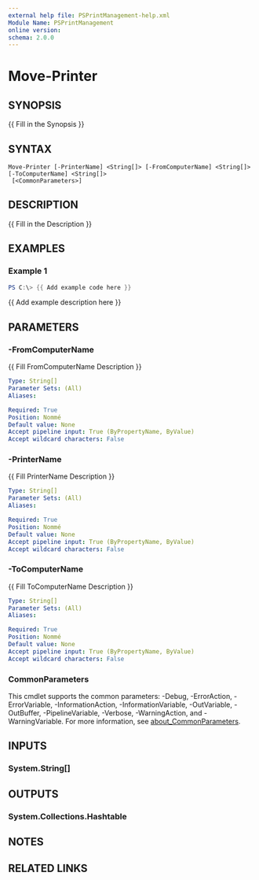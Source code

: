 ```yaml
---
external help file: PSPrintManagement-help.xml
Module Name: PSPrintManagement
online version:
schema: 2.0.0
---
```


# Move-Printer

## SYNOPSIS
{{ Fill in the Synopsis }}

## SYNTAX

```
Move-Printer [-PrinterName] <String[]> [-FromComputerName] <String[]> [-ToComputerName] <String[]>
 [<CommonParameters>]
```

## DESCRIPTION
{{ Fill in the Description }}

## EXAMPLES

### Example 1
```powershell
PS C:\> {{ Add example code here }}
```

{{ Add example description here }}

## PARAMETERS

### -FromComputerName
{{ Fill FromComputerName Description }}

```yaml
Type: String[]
Parameter Sets: (All)
Aliases:

Required: True
Position: Nommé
Default value: None
Accept pipeline input: True (ByPropertyName, ByValue)
Accept wildcard characters: False
```

### -PrinterName
{{ Fill PrinterName Description }}

```yaml
Type: String[]
Parameter Sets: (All)
Aliases:

Required: True
Position: Nommé
Default value: None
Accept pipeline input: True (ByPropertyName, ByValue)
Accept wildcard characters: False
```

### -ToComputerName
{{ Fill ToComputerName Description }}

```yaml
Type: String[]
Parameter Sets: (All)
Aliases:

Required: True
Position: Nommé
Default value: None
Accept pipeline input: True (ByPropertyName, ByValue)
Accept wildcard characters: False
```

### CommonParameters
This cmdlet supports the common parameters: -Debug, -ErrorAction, -ErrorVariable, -InformationAction, -InformationVariable, -OutVariable, -OutBuffer, -PipelineVariable, -Verbose, -WarningAction, and -WarningVariable. For more information, see [about_CommonParameters](http://go.microsoft.com/fwlink/?LinkID=113216).

## INPUTS

### System.String[]

## OUTPUTS

### System.Collections.Hashtable

## NOTES

## RELATED LINKS
